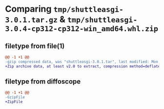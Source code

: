 # Comparing `tmp/shuttleasgi-3.0.1.tar.gz` & `tmp/shuttleasgi-3.0.4-cp312-cp312-win_amd64.whl.zip`

## filetype from file(1)

```diff
@@ -1 +1 @@
-gzip compressed data, was "shuttleasgi-3.0.1.tar", last modified: Mon Apr  1 21:44:08 2024, max compression
+Zip archive data, at least v2.0 to extract, compression method=deflate
```

## filetype from diffoscope

```diff
@@ -1 +1 @@
-GzipFile
+ZipFile
```

